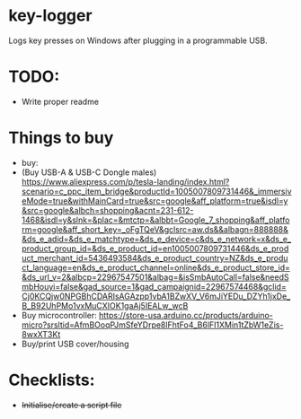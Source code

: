 # key-logger
Logs key presses on Windows after plugging in a programmable USB.

# TODO:
- Write proper readme


# Things to buy
- buy:
- (Buy USB-A & USB-C Dongle males) https://www.aliexpress.com/p/tesla-landing/index.html?scenario=c_ppc_item_bridge&productId=1005007809731446&_immersiveMode=true&withMainCard=true&src=google&aff_platform=true&isdl=y&src=google&albch=shopping&acnt=231-612-1468&isdl=y&slnk=&plac=&mtctp=&albbt=Google_7_shopping&aff_platform=google&aff_short_key=_oFgTQeV&gclsrc=aw.ds&&albagn=888888&&ds_e_adid=&ds_e_matchtype=&ds_e_device=c&ds_e_network=x&ds_e_product_group_id=&ds_e_product_id=en1005007809731446&ds_e_product_merchant_id=5436493584&ds_e_product_country=NZ&ds_e_product_language=en&ds_e_product_channel=online&ds_e_product_store_id=&ds_url_v=2&albcp=22967547501&albag=&isSmbAutoCall=false&needSmbHouyi=false&gad_source=1&gad_campaignid=22967574468&gclid=Cj0KCQjw0NPGBhCDARIsAGAzpp1vbA1BZwXV_V6mJiYEDu_DZYh1jxDe_B_B92UhPMo1vxMuCXIOK1gaAj5IEALw_wcB
- Buy microcontroller: https://store-usa.arduino.cc/products/arduino-micro?srsltid=AfmBOoqPJmSfeYDrpe8lFhtFo4_B6lFI1XMin1tZbW1eZis-8wxXT3Kt
- Buy/print USB cover/housing


# Checklists:
- ~~Initialise/create a script file~~